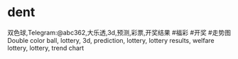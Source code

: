 # dent
双色球,Telegram:@abc362,大乐透,3d,预测,彩票,开奖结果 #福彩 #开奖 #走势图 Double color ball, lottery, 3d, prediction, lottery, lottery results, welfare lottery, lottery, trend chart
